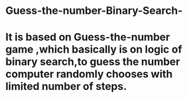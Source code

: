 # Guess-the-number-Binary-Search-
# It is based on Guess-the-number game ,which basically is on logic of binary search,to guess the number computer   randomly chooses with limited number of steps.
